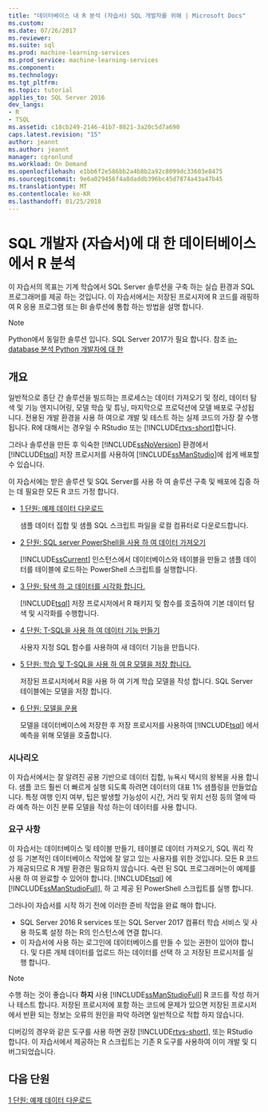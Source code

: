 ```yaml
---
title: "데이터베이스 내 R 분석 (자습서) SQL 개발자를 위해 | Microsoft Docs"
ms.custom: 
ms.date: 07/26/2017
ms.reviewer: 
ms.suite: sql
ms.prod: machine-learning-services
ms.prod_service: machine-learning-services
ms.component: 
ms.technology: 
ms.tgt_pltfrm: 
ms.topic: tutorial
applies_to: SQL Server 2016
dev_langs:
- R
- TSQL
ms.assetid: c18cb249-2146-41b7-8821-3a20c5d7a690
caps.latest.revision: "15"
author: jeannt
ms.author: jeannt
manager: cgronlund
ms.workload: On Demand
ms.openlocfilehash: e1bb6f2e586bb2a4b8b2a92c8099dc33603e8475
ms.sourcegitcommit: 9e6a029456f4a8daddb396bc45d7874a43a47b45
ms.translationtype: MT
ms.contentlocale: ko-KR
ms.lasthandoff: 01/25/2018
---
```

# <a name="in-database-r-analytics-for-sql-developers-tutorial"></a>SQL 개발자 (자습서)에 대 한 데이터베이스에서 R 분석

이 자습서의 목표는 기계 학습에서 SQL Server 솔루션을 구축 하는 실습 환경과 SQL 프로그래머를 제공 하는 것입니다. 이 자습서에서는 저장된 프로시저에 R 코드를 래핑하여 R 응용 프로그램 또는 BI 솔루션에 통합 하는 방법을 설명 합니다.

> [!NOTE]
> 
> Python에서 동일한 솔루션 입니다. SQL Server 2017가 필요 합니다. 참조 [in-database 분석 Python 개발자에 대 한](../tutorials/sqldev-in-database-python-for-sql-developers.md)

## <a name="overview"></a>개요

일반적으로 종단 간 솔루션을 빌드하는 프로세스는 데이터 가져오기 및 정리, 데이터 탐색 및 기능 엔지니어링, 모델 학습 및 튜닝, 마지막으로 프로덕션에 모델 배포로 구성됩니다. 전용된 개발 환경을 사용 하 여으로 개발 및 테스트 하는 실제 코드의 가장 잘 수행 됩니다. R에 대해서는 경우일 수 RStudio 또는 [!INCLUDE[rtvs-short](../../includes/rtvs-short-md.md)]합니다.

그러나 솔루션을 만든 후 익숙한 [!INCLUDE[ssNoVersion](../../includes/ssnoversion-md.md)] 환경에서 [!INCLUDE[tsql](../../includes/tsql-md.md)] 저장 프로시저를 사용하여 [!INCLUDE[ssManStudio](../../includes/ssmanstudio-md.md)]에 쉽게 배포할 수 있습니다.

이 자습서에는 받은 솔루션 및 SQL Server를 사용 하 여 솔루션 구축 및 배포에 집중 하는 데 필요한 모든 R 코드 가정 합니다.

- [1 단원: 예제 데이터 다운로드](../tutorials/sqldev-download-the-sample-data.md)

    샘플 데이터 집합 및 샘플 SQL 스크립트 파일을 로컬 컴퓨터로 다운로드합니다.

- [2 단원: SQL server PowerShell을 사용 하 여 데이터 가져오기](../r/sqldev-import-data-to-sql-server-using-powershell.md)

    [!INCLUDE[ssCurrent](../../includes/sscurrent-md.md)] 인스턴스에서 데이터베이스와 테이블을 만들고 샘플 데이터를 테이블에 로드하는 PowerShell 스크립트를 실행합니다.

- [3 단원: 탐색 하 고 데이터를 시각화 합니다.](../tutorials/sqldev-explore-and-visualize-the-data.md)

    [!INCLUDE[tsql](../../includes/tsql-md.md)] 저장 프로시저에서 R 패키지 및 함수를 호출하여 기본 데이터 탐색 및 시각화를 수행합니다.

- [4 단원: T-SQL을 사용 하 여 데이터 기능 만들기](../tutorials/sqldev-create-data-features-using-t-sql.md)

    사용자 지정 SQL 함수를 사용하여 새 데이터 기능을 만듭니다.
  
-   [5 단원: 학습 및 T-SQL을 사용 하 여 R 모델을 저장 합니다.](../r/sqldev-train-and-save-a-model-using-t-sql.md)

    저장된 프로시저에서 R을 사용 하 여 기계 학습 모델을 작성 합니다. SQL Server 테이블에는 모델을 저장 합니다.
  
-   [6 단원: 모델을 운용](../tutorials/sqldev-operationalize-the-model.md)

    모델을 데이터베이스에 저장한 후 저장 프로시저를 사용하여 [!INCLUDE[tsql](../../includes/tsql-md.md)] 에서 예측을 위해 모델을 호출합니다.

### <a name="scenario"></a>시나리오

이 자습서에서는 잘 알려진 공용 기반으로 데이터 집합, 뉴욕시 택시의 왕복을 사용 합니다. 샘플 코드 훨씬 더 빠르게 실행 되도록 하려면 데이터의 대표 1% 샘플링을 만들었습니다. 특정 여행 인지 여부, 팁은 발생할 가능성이 시간, 거리 및 위치 선정 등의 열에 따라 예측 하는 이진 분류 모델을 작성 하는이 데이터를 사용 합니다.

### <a name="requirements"></a>요구 사항

이 자습서는 데이터베이스 및 테이블 만들기, 테이블로 데이터 가져오기, SQL 쿼리 작성 등 기본적인 데이터베이스 작업에 잘 알고 있는 사용자를 위한 것입니다. 모든 R 코드가 제공되므로 R 개발 환경은 필요하지 않습니다. 숙련 된 SQL 프로그래머는이 예제를 사용 하 여 완료할 수 있어야 합니다. [!INCLUDE[tsql](../../includes/tsql-md.md)] 에 [!INCLUDE[ssManStudioFull](../../includes/ssmanstudiofull-md.md)], 하 고 제공 된 PowerShell 스크립트를 실행 합니다.

그러나이 자습서를 시작 하기 전에 이러한 준비 작업을 완료 해야 합니다.

- SQL Server 2016 R services 또는 SQL Server 2017 컴퓨터 학습 서비스 및 사용 하도록 설정 하는 R의 인스턴스에 연결 합니다.
- 이 자습서에 사용 하는 로그인에 데이터베이스를 만들 수 있는 권한이 있어야 합니다. 및 다른 개체 데이터를 업로드 하는 데이터를 선택 하 고 저장된 프로시저를 실행 합니다.

> [!NOTE]
> 수행 하는 것이 좋습니다 **하지** 사용 [!INCLUDE[ssManStudioFull](../../includes/ssmanstudiofull-md.md)] R 코드를 작성 하거나 테스트 합니다. 저장된 프로시저에 포함 하는 코드에 문제가 있으면 저장된 프로시저에서 반환 되는 정보는 오류의 원인을 파악 하려면 일반적으로 적합 하지 않습니다.
> 
> 디버깅의 경우와 같은 도구를 사용 하면 권장 [!INCLUDE[rtvs-short](../../includes/rtvs-short-md.md)], 또는 RStudio 합니다. 이 자습서에서 제공하는 R 스크립트는 기존 R 도구를 사용하여 이미 개발 및 디버그되었습니다.

## <a name="next-lesson"></a>다음 단원

[1 단원: 예제 데이터 다운로드](../tutorials/sqldev-download-the-sample-data.md)
